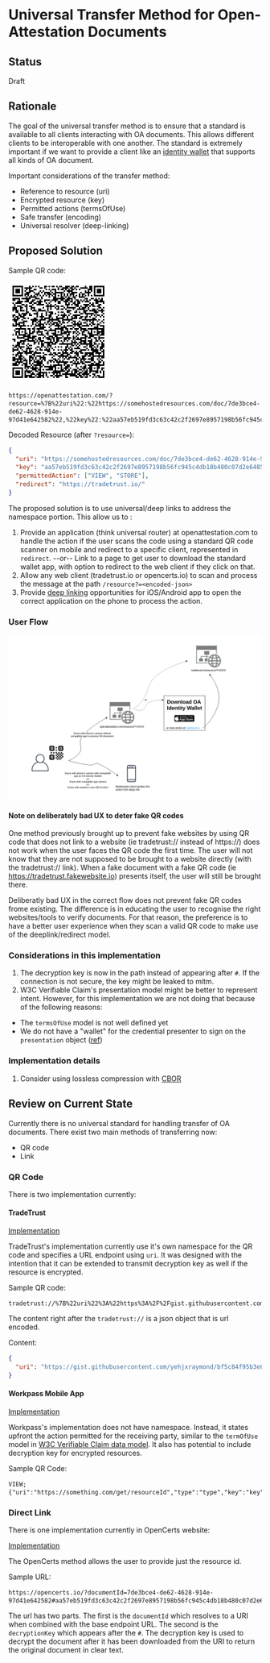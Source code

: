 # Universal Transfer Method for Open-Attestation Documents

## Status

Draft

## Rationale

The goal of the universal transfer method is to ensure that a standard is available to all clients interacting with OA documents. This allows different clients to be interoperable with one another. The standard is extremely important if we want to provide a client like an [identity wallet](https://github.com/Open-Attestation/identity-wallet) that supports all kinds of OA document.

Important considerations of the transfer method:

- Reference to resource (uri)
- Encrypted resource (key)
- Permitted actions (termsOfUse)
- Safe transfer (encoding)
- Universal resolver (deep-linking)

## Proposed Solution

Sample QR code:

![Proposed QR](assets/universal_transfer/proposed-qr.png)

```
https://openattestation.com/?resource=%7B%22uri%22:%22https://somehostedresources.com/doc/7de3bce4-de62-4628-914e-97d41e642582%22,%22key%22:%22aa57eb519fd3c63c42c2f2697e8957198b56fc945c4db18b480c07d2e6485a93%22,%22permittedAction%22:%5B%22VIEW%22,%22STORE%22%5D,%22redirect%22:%22https://tradetrust.io/%22%7D
```

Decoded Resource (after `?resource=`):

```json
{
  "uri": "https://somehostedresources.com/doc/7de3bce4-de62-4628-914e-97d41e642582",
  "key": "aa57eb519fd3c63c42c2f2697e8957198b56fc945c4db18b480c07d2e6485a93",
  "permittedAction": ["VIEW", "STORE"],
  "redirect": "https://tradetrust.io/"
}
```

The proposed solution is to use universal/deep links to address the namespace portion. This allow us to :

1. Provide an application (think universal router) at openattestation.com to handle the action if the user scans the code using a standard QR code scanner on mobile and redirect to a specific client, represented in `redirect`. --or-- Link to a page to get user to download the standard wallet app, with option to redirect to the web client if they click on that.
2. Allow any web client (tradetrust.io or opencerts.io) to scan and process the message at the path `/resource?=<encoded-json>`
3. Provide [deep linking](https://docs.expo.io/versions/latest/workflow/linking/) opportunities for iOS/Android app to open the correct application on the phone to process the action.

### User Flow

![User Flow](assets/universal_transfer/user-flow.png)

#### Note on deliberately bad UX to deter fake QR codes

One method previously brought up to prevent fake websites by using QR code that does not link to a website (ie tradetrust:// instead of https://) does not work when the user faces the QR code the first time. The user will not know that they are not supposed to be brought to a website directly (with the tradetrust:// link). When a fake document with a fake QR code (ie https://tradetrust.fakewebsite.io) presents itself, the user will still be brought there. 

Deliberatly bad UX in the correct flow does not prevent fake QR codes frome existing. The difference is in educating the user to recognise the right websites/tools to verify documents. For that reason, the preference is to have a better user experience when they scan a valid QR code to make use of the deeplink/redirect model. 

### Considerations in this implementation

1. The decryption key is now in the path instead of appearing after `#`. If the connection is not secure, the key might be leaked to mitm.
2. W3C Verifiable Claim's presentation model might be better to represent intent. However, for this implementation we are not doing that because of the following reasons:
- The `termsOfUse` model is not well defined yet
- We do not have a "wallet" for the credential presenter to sign on the `presentation` object ([ref](https://w3c.github.io/vc-data-model/#concrete-lifecycle-example))

### Implementation details

1. Consider using lossless compression with [CBOR](https://cbor.io/)

## Review on Current State

Currently there is no universal standard for handling transfer of OA documents. There exist two main methods of transferring now:

- QR code
- Link

### QR Code

There is two implementation currently:

#### TradeTrust

[Implementation](https://github.com/TradeTrust/tradetrust-website/pull/10/files#diff-6d8cff40428270293e71b7af0315418dL11)

TradeTrust's implementation currently use it's own namespace for the QR code and specifies a URL endpoint using `uri`. It was designed with the intention that it can be extended to transmit decryption key as well if the resource is encrypted.

Sample QR code:

```
tradetrust://%7B%22uri%22%3A%22https%3A%2F%2Fgist.githubusercontent.com%2Fyehjxraymond%2Fbf5c84f95b3e847fdae4c6935292c434%2Fraw%2F9c3cdd9221641cce1f639c99b55c83195da07482%2Ftt.json%22%7D
```

The content right after the `tradetrust://` is a json object that is url encoded.

Content:

```json
{
  "uri": "https://gist.githubusercontent.com/yehjxraymond/bf5c84f95b3e847fdae4c6935292c434/raw/9c3cdd9221641cce1f639c99b55c83195da07482/tt.json"
}
```

#### Workpass Mobile App

[Implementation](https://github.com/sgworkpass/mobile/blob/master/src/services/qrHandler/qrHandler.test.tsx)

Workpass's implementation does not have namespace. Instead, it states upfront the action permitted for the receiving party, similar to the `termOfUse` model in [W3C Verifiable Claim data model](https://w3c.github.io/vc-data-model/#terms-of-use). It also has potential to include decryption key for encrypted resources.

Sample QR Code:

```
VIEW;{"uri":"https://something.com/get/resourceId","type":"type","key":"key"}
```

### Direct Link

There is one implementation currently in OpenCerts website:

[Implementation](https://github.com/OpenCerts/opencerts-website/pull/399)

The OpenCerts method allows the user to provide just the resource id.

Sample URL:

```
https://opencerts.io/?documentId=7de3bce4-de62-4628-914e-97d41e642582#aa57eb519fd3c63c42c2f2697e8957198b56fc945c4db18b480c07d2e6485a93
```

The url has two parts. The first is the `documentId` which resolves to a URI when combined with the base endpoint URL. The second is the `decryptionKey` which appears after the `#`. The decryption key is used to decrypt the document after it has been downloaded from the URI to return the original document in clear text.
